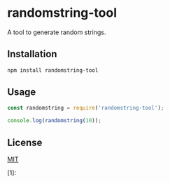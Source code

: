 # randomstring-tool

A tool to generate random strings.

## Installation

```bash
npm install randomstring-tool
```

## Usage

```javascript
const randomstring = require('randomstring-tool');

console.log(randomstring(10));
```

## License

[MIT](https://choosealicense.com/licenses/mit/)

[1]:


